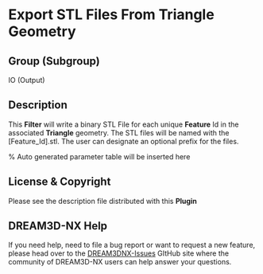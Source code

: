 # Export STL Files From Triangle Geometry

## Group (Subgroup)

IO (Output)

## Description

This **Filter** will write a binary STL File for each unique **Feature** Id in the associated **Triangle** geometry. The STL files will be named with the [Feature_Id].stl. The user can designate an optional prefix for the files.

% Auto generated parameter table will be inserted here

## License & Copyright

Please see the description file distributed with this **Plugin**

## DREAM3D-NX Help

If you need help, need to file a bug report or want to request a new feature, please head over to the [DREAM3DNX-Issues](https://github.com/BlueQuartzSoftware/DREAM3DNX-Issues) GItHub site where the community of DREAM3D-NX users can help answer your questions.
